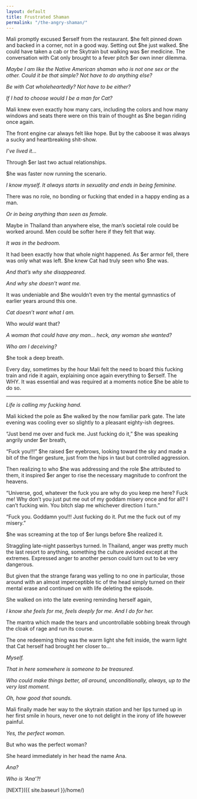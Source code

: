 ```yaml
---
layout: default
title: Frustrated Shaman
permalink: "/the-angry-shaman/"
---
```

<!-- wp:paragraph -->

Mali promptly excused $erself from the restaurant. $he felt pinned down and backed in a corner, not in a good way. Setting out $he just walked. $he could have taken a cab or the Skytrain but walking was $er medicine. The conversation with Cat only brought to a fever pitch $er own inner dilemma.

<!-- /wp:paragraph -->

<!-- wp:paragraph -->

_Maybe I am like the Native American shaman who is not one sex or the other. Could it be that simple? Not have to do anything else?&nbsp;_

<!-- /wp:paragraph -->

<!-- wp:paragraph -->

_Be with Cat wholeheartedly? Not have to be either?_

<!-- /wp:paragraph -->

<!-- wp:paragraph -->

_If I had to choose would I be a man for Cat?_

<!-- /wp:paragraph -->

<!-- wp:paragraph -->

Mali knew even exactly how many cars, including the colors and how many windows and seats there were on this train of thought as $he began riding once again.&nbsp;

<!-- /wp:paragraph -->

<!-- wp:paragraph -->

The front engine car always felt like hope. But by the caboose it was always a sucky and heartbreaking shit-show.&nbsp;

<!-- /wp:paragraph -->

<!-- wp:paragraph -->

_I’ve lived it…&nbsp;_

<!-- /wp:paragraph -->

<!-- wp:paragraph -->

Through $er last two actual relationships.&nbsp;

<!-- /wp:paragraph -->

<!-- wp:paragraph -->

$he was faster now running the scenario.&nbsp;

<!-- /wp:paragraph -->

<!-- wp:paragraph -->

_I know myself. It always starts in sexuality and ends in being feminine.&nbsp;_

<!-- /wp:paragraph -->

<!-- wp:paragraph -->

There was no role, no bonding or fucking that ended in a happy ending as a man.&nbsp;

<!-- /wp:paragraph -->

<!-- wp:paragraph -->

_Or in being anything than seen as female.&nbsp;_

<!-- /wp:paragraph -->

<!-- wp:paragraph -->

Maybe in Thailand than anywhere else, the man’s societal role could be worked around. Men could be softer here if they felt that way.&nbsp;

<!-- /wp:paragraph -->

<!-- wp:paragraph -->

_It was in the bedroom._

<!-- /wp:paragraph -->

<!-- wp:paragraph -->

It had been exactly how that whole night happened. As $er armor fell, there was only what was left. $he knew Cat had truly seen who $he was.

<!-- /wp:paragraph -->

<!-- wp:paragraph -->

_And that’s why she disappeared._

<!-- /wp:paragraph -->

<!-- wp:paragraph -->

_And why she doesn’t want me._

<!-- /wp:paragraph -->

<!-- wp:paragraph -->

It was undeniable and $he wouldn’t even try the mental gymnastics of earlier years around this one.

<!-- /wp:paragraph -->

<!-- wp:paragraph -->

_Cat doesn’t want what I am._

<!-- /wp:paragraph -->

<!-- wp:paragraph -->

Who _would_ want that?&nbsp;

<!-- /wp:paragraph -->

<!-- wp:paragraph -->

_A woman that could have any man… heck, any woman she wanted?_

<!-- /wp:paragraph -->

<!-- wp:paragraph -->

_Who am I deceiving?_

<!-- /wp:paragraph -->

<!-- wp:paragraph -->

$he took a deep breath.

<!-- /wp:paragraph -->

<!-- wp:paragraph -->

Every day, sometimes by the hour Mali felt the need to board this fucking train and ride it again, explaining once again everything to $erself. The WHY. It was essential and was required at a moments notice $he be able to do so.

<!-- /wp:paragraph -->

<!-- wp:separator -->

* * *
<!-- /wp:separator -->

<!-- wp:paragraph -->

_Life is calling my fucking hand._

<!-- /wp:paragraph -->

<!-- wp:paragraph -->

Mali kicked the pole as $he walked by the now familiar park gate. The late evening was cooling ever so slightly to a pleasant eighty-ish degrees.

<!-- /wp:paragraph -->

<!-- wp:paragraph -->

“Just bend me over and fuck me. Just fucking do it,” $he was speaking angrily under $er breath,&nbsp;

<!-- /wp:paragraph -->

<!-- wp:paragraph -->

“Fuck you!!!” $he raised $er eyebrows, looking toward the sky and made a bit of the finger gesture, just from the hips in taut but controlled aggression.

<!-- /wp:paragraph -->

<!-- wp:paragraph -->

Then realizing to who $he was addressing and the role $he attributed to them, it inspired $er anger to rise the necessary magnitude to confront the heavens.&nbsp;

<!-- /wp:paragraph -->

<!-- wp:paragraph -->

“Universe, god, whatever the fuck you are why do you keep me here? Fuck me! Why don’t you just put me out of my goddam misery once and for all? I can’t fucking win. You bitch slap me whichever direction I turn.”

<!-- /wp:paragraph -->

<!-- wp:paragraph -->

“Fuck you. Goddamn you!!! Just fucking do it. Put me the fuck out of my misery.”&nbsp;

<!-- /wp:paragraph -->

<!-- wp:paragraph -->

$he was screaming at the top of $er lungs before $he realized it.&nbsp;

<!-- /wp:paragraph -->

<!-- wp:paragraph -->

Straggling late-night passerbys turned. In Thailand, anger was pretty much the last resort to anything, something the culture avoided except at the extremes. Expressed anger to another person could turn out to be very dangerous.&nbsp;

<!-- /wp:paragraph -->

<!-- wp:paragraph -->

But given that the strange farang was yelling to no one in particular, those around with an almost imperceptible tic of the head simply turned on their mental erase and continued on with life deleting the episode.

<!-- /wp:paragraph -->

<!-- wp:paragraph -->

She walked on into the late evening reminding herself again,&nbsp;

<!-- /wp:paragraph -->

<!-- wp:paragraph -->

_I know she feels for me, feels deeply for me. And I do for her.&nbsp;_

<!-- /wp:paragraph -->

<!-- wp:paragraph -->

The mantra which made the tears and uncontrollable sobbing break through the cloak of rage and run its course.&nbsp;

<!-- /wp:paragraph -->

<!-- wp:paragraph -->

The one redeeming thing was the warm light she felt inside, the warm light that Cat herself had brought her closer to…&nbsp;

<!-- /wp:paragraph -->

<!-- wp:paragraph -->

_Myself._

<!-- /wp:paragraph -->

<!-- wp:paragraph -->

_That in here somewhere is someone to be treasured.&nbsp;_

<!-- /wp:paragraph -->

<!-- wp:paragraph -->

_Who could make things better, all around, unconditionally, always, up to the very last moment.&nbsp;_

<!-- /wp:paragraph -->

<!-- wp:paragraph -->

_Oh, how good that sounds._&nbsp;

<!-- /wp:paragraph -->

<!-- wp:paragraph -->

Mali finally made her way to the skytrain station and her lips turned up in her first smile in hours, never one to not delight in the irony of life however painful.

<!-- /wp:paragraph -->

<!-- wp:paragraph -->

_Yes, the perfect woman.&nbsp;_

<!-- /wp:paragraph -->

<!-- wp:paragraph -->

But who was the perfect woman?&nbsp;

<!-- /wp:paragraph -->

<!-- wp:paragraph -->

She heard immediately in her head the name Ana.&nbsp;

<!-- /wp:paragraph -->

<!-- wp:paragraph -->

_Ana?&nbsp;_

<!-- /wp:paragraph -->

<!-- wp:paragraph -->

_Who is ‘Ana’?!_

<!-- /wp:paragraph -->

<!-- wp:paragraph -->

[NEXT]({{ site.baseurl }}/home/)

<!-- /wp:paragraph -->

